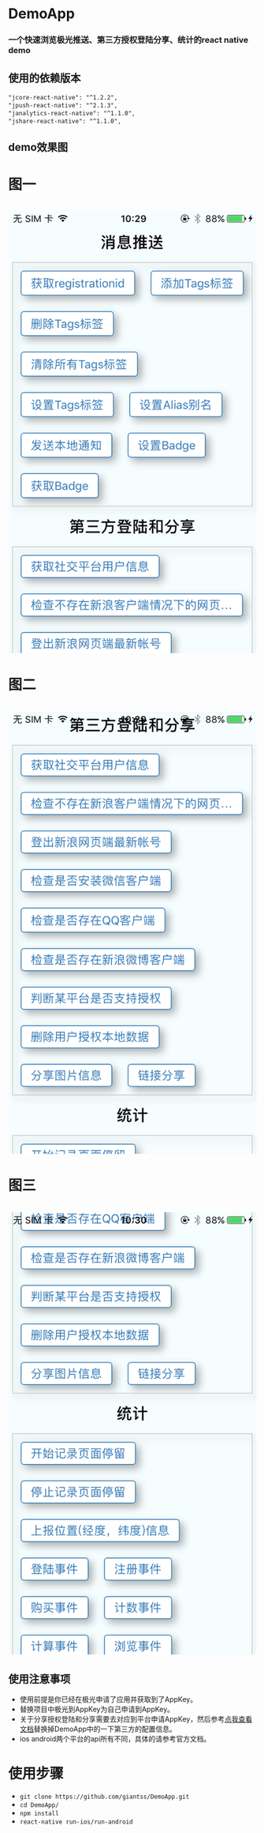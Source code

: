 # DemoApp
### 一个快速浏览极光推送、第三方授权登陆分享、统计的react native demo

## 使用的依赖版本
    "jcore-react-native": "^1.2.2",
    "jpush-react-native": "^2.1.3",
    "janalytics-react-native": "^1.1.0",
    "jshare-react-native": "^1.1.0",

## demo效果图
# 图一
  ![图1](https://github.com/giantss/DemoApp/blob/master/res/res/IMG_2843.PNG)
# 图二
  ![图2](https://github.com/giantss/DemoApp/blob/master/res/res/IMG_2844.PNG)
# 图三
  ![图3](https://github.com/giantss/DemoApp/blob/master/res/res/IMG_2846.PNG)
## 使用注意事项
- 使用前提是你已经在极光申请了应用并获取到了AppKey。
- 替换项目中极光到AppKey为自己申请到AppKey。
- 关于分享授权登陆和分享需要去对应到平台申请AppKey，然后参考[点我查看文档](https://github.com/jpush/jshare-react-native)替换掉DemoApp中的一下第三方的配置信息。
- ios android两个平台的api所有不同，具体的请参考官方文档。

# 使用步骤
- `git clone https://github.com/giantss/DemoApp.git`
- `cd DemoApp/`
- `npm install`
- `react-native run-ios/run-android`

